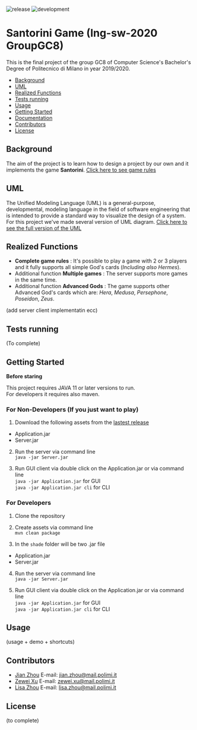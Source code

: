 ![release](https://github.com/zhou0998/ing-sw-2020-Zhou-Zhou-Xu/workflows/release/badge.svg) ![development](https://github.com/zhou0998/ing-sw-2020-Zhou-Zhou-Xu/workflows/development/badge.svg)

# Santorini Game (Ing-sw-2020 GroupGC8)

This is the final project of the group GC8 of Computer Science's Bachelor's Degree of Politecnico di Milano in year 2019/2020.

- [Background](#Background)
- [UML](#UML)
- [Realized Functions](#Realized-functions)
- [Tests running](#Tests-running)
- [Usage](#Usage)
- [Getting Started](#Getting-Started)
- [Documentation](https://zhou0998.github.io/ing-sw-2020-Zhou-Zhou-Xu/)
- [Contributors](#Contributors)
- [License](#License)

## Background

The aim of the project is to learn how to design a project by our own and it implements the game **Santorini**.
  [Click here to see game rules](/example/santorini_rules_en.pdf)


## UML

The Unified Modeling Language (UML) is a general-purpose, developmental, modeling language in the field of software engineering that is intended to provide a standard way to visualize the design of a system.  
For this project we've made several version of UML diagram.
  [Click here to see the full version of the UML](/UML)

## Realized Functions
  - **Complete game rules** : It's possible to play a game with 2 or 3 players and it fully supports all simple God's cards (*Including also Hermes*).
  - Additional function **Multiple games** : The server supports more games in the same time.
  - Additional function **Advanced Gods** : The game supports other Advanced God's cards which are: *Hera*, *Medusa*, *Persephone*, *Poseidon*, *Zeus*.

(add server client implementatin ecc)

## Tests running

(To complete)

## Getting Started

**Before staring**

This project requires JAVA 11 or later versions to run.  
For developers it requires also maven.


### For Non-Developers (If you just want to play)

1. Download the following assets from the [lastest release](https://github.com/zhou0998/ing-sw-2020-Zhou-Zhou-Xu/releases)

- Application.jar
- Server.jar

2. Run the server via command line  
   `java -jar Server.jar`

3. Run GUI client via double click on the Application.jar or via command line  
   `java -jar Application.jar` for GUI  
   `java -jar Application.jar cli` for CLI


### For Developers

1. Clone the repository  

2. Create assets via command line  
   `mvn clean package`

3. In the `shade` folder will be two .jar file

- Application.jar
- Server.jar

4. Run the server via command line  
   `java -jar Server.jar`

5. Run GUI client via double click on the Application.jar or via command line  
   `java -jar Application.jar` for GUI  
   `java -jar Application.jar cli` for CLI



## Usage




(usage + demo + shortcuts)

## Contributors

  - [Jian Zhou](https://github.com/zhou0998 "Jian's GitHub profile")
    E-mail: jian.zhou@mail.polimi.it
  - [Zewei Xu](https://github.com/xuzewei28 "Zewei's GitHub profile")
    E-mail: zewei.xu@mail.polimi.it
  - [Lisa Zhou](https://github.com/LilySana "Lisa's GitHub profile")
    E-mail: lisa.zhou@mail.polimi.it



## License

(to complete)
